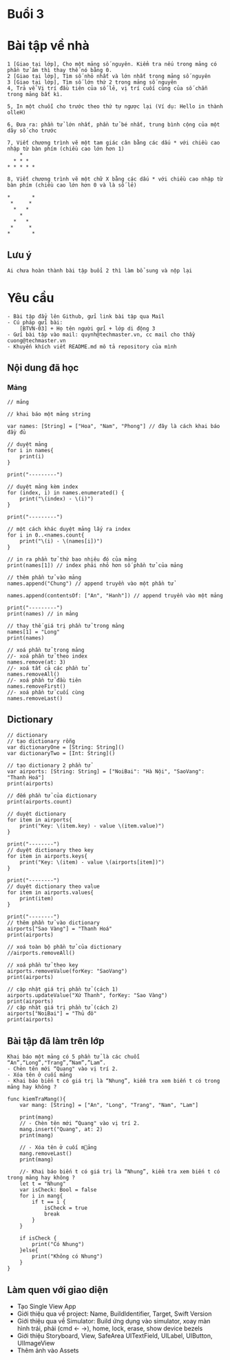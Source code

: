# Buổi 3

# Bài tập về nhà
    1 [Giao tại lớp], Cho một mảng số nguyên. Kiểm tra nếu trong mảng có phần tử âm thì thay thế nó bằng 0.
    2 [Giao tại lớp], Tìm số nhỏ nhất và lớn nhất trong mảng số nguyên
    3 [Giao tại lớp], Tìm số lớn thứ 2 trong mảng số nguyên
    4, Trả về Vị trí đầu tiên của số lẻ, vị trí cuối cùng của số chẵn trong mảng bất kì.

    5, In một chuỗi cho trước theo thứ tự ngược lại (Ví dụ: Hello in thành olleH)

    6, Đưa ra: phần tử lớn nhất, phần tử bé nhất, trung bình cộng của một dãy số cho trước

    7, Viết chương trình vẽ một tam giác cân bằng các dấu * với chiều cao nhập từ bàn phím (chiều cao lớn hơn 1)
        *
      * * * 
    * * * * *

    8, Viết chương trình vẽ một chữ X bằng các dấu * với chiều cao nhập từ bàn phím (chiều cao lớn hơn 0 và là số lẻ)

    *       *
     *     *
      *   *
        *
      *   *
     *     *
    *       *

## Lưu ý
    Ai chưa hoàn thành bài tập buổi 2 thì làm bổ sung và nộp lại

# Yêu cầu
    - Bài tập đẩy lên Github, gửi link bài tập qua Mail
    - Cú pháp gửi bài:
        [BTVN-03] + Họ tên người gửi + lớp di động 3
    - Gửi bài tập vào mail: quynh@techmaster.vn, cc mail cho thầy cuong@techmaster.vn
    - Khuyến khích viết README.md mô tả repository của mình

## Nội dung đã học

### Mảng
```
// mảng

// khai báo một mảng string

var names: [String] = ["Hoa", "Nam", "Phong"] // đây là cách khai báo đầy đủ

// duyệt mảng
for i in names{
    print(i)
}

print("---------")

// duyệt mảng kèm index
for (index, i) in names.enumerated() {
    print("\(index) - \(i)")
}

print("---------")

// một cách khác duyệt mảng lấy ra index
for i in 0..<names.count{
    print("\(i) - \(names[i])")
}

// in ra phần tử thứ bao nhiêu đó của mảng
print(names[1]) // index phải nhỏ hơn số phần tử của mảng

// thêm phần tử vào mảng
names.append("Chung") // append truyền vào một phần tử

names.append(contentsOf: ["An", "Hanh"]) // append truyền vào một mảng

print("---------")
print(names) // in mảng

// thay thế giá trị phần tử trong mảng
names[1] = "Long"
print(names)

// xoá phần tử trong mảng
//- xoá phần tử theo index
names.remove(at: 3)
//- xoá tất cả các phần tử
names.removeAll()
//- xoá phần tử đầu tiên
names.removeFirst()
//- xoá phần tử cuối cùng
names.removeLast()
```
## Dictionary
```
// dictionary
// tạo dictionary rỗng
var dictionaryOne = [String: String]()
var dictionaryTwo = [Int: String]()

// tạo dictionary 2 phần tử
var airports: [String: String] = ["NoiBai": "Hà Nội", "SaoVang": "Thanh Hoá"]
print(airports)

// đếm phần tử của dictionary
print(airports.count)

// duyệt dictionary
for item in airports{
    print("Key: \(item.key) - value \(item.value)")
}

print("--------")
// duyệt dictionary theo key
for item in airports.keys{
    print("Key: \(item) - value \(airports[item])")
}

print("--------")
// duyệt dictionary theo value
for item in airports.values{
    print(item)
}

print("--------")
// thêm phần tử vào dictionary
airports["Sao Vàng"] = "Thanh Hoá"
print(airports)

// xoá toàn bộ phần tử của dictionary
//airports.removeAll()

// xoá phần tử theo key
airports.removeValue(forKey: "SaoVang")
print(airports)

// cập nhật giá trị phần tử (cách 1)
airports.updateValue("Xứ Thanh", forKey: "Sao Vàng")
print(airports)
// cập nhật giá trị phần tử (cách 2)
airports["NoiBai"] = "Thủ đô"
print(airports)

```
## Bài tập đã làm trên lớp
    Khai báo một mảng có 5 phần tử là các chuỗi “An”,“Long”,"Trang”,”Nam”,”Lam”.
    - Chèn tên mới “Quang" vào vị trí 2.		
    - Xóa tên ở cuối mảng
    - Khai báo biến t có giá trị là “Nhung”, kiểm tra xem biến t có trong mảng hay không ?
```
func kiemTraMang(){
    var mang: [String] = ["An", "Long", "Trang", "Nam", "Lam"]
    
    print(mang)
    // - Chèn tên mới “Quang" vào vị trí 2.
    mang.insert("Quang", at: 2)
    print(mang)
    
    // - Xóa tên ở cuối mảng
    mang.removeLast()
    print(mang)
    
    //- Khai báo biến t có giá trị là “Nhung”, kiểm tra xem biến t có trong mảng hay không ?
    let t = "Nhung"
    var isCheck: Bool = false
    for i in mang{
        if t == i {
            isCheck = true
            break
        }
    }
    
    if isCheck {
        print("Có Nhung")
    }else{
        print("Không có Nhung")
    }
}

```
## Làm quen với giao diện
- Tạo Single View App
- Giới thiệu qua về project: Name, BuildIdentifier, Target, Swift Version
- Giới thiệu qua về Simulator: Build ứng dụng vào simulator, xoay màn hình trái, phải (cmd <- ->), home, lock, erase, show device bezels
- Giới thiệu Storyboard, View, SafeArea UITextField, UILabel, UIButton, UIImageView
- Thêm ảnh vào Assets

